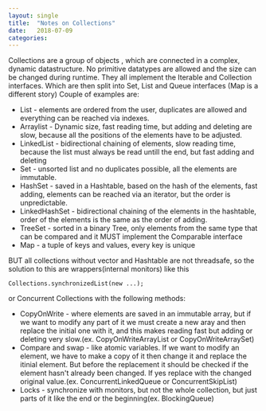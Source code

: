 ```yaml
---
layout: single
title:  "Notes on Collections"
date:   2018-07-09
categories: 
---
```



Collections are a group of objects , which are connected in a complex, dynamic datastructure. No primitive datatypes are allowed and the size can be changed during runtime.
They all implement the Iterable and Collection interfaces. Which are then split into Set, List and Queue interfaces (Map is a different story) 
Couple of examples are: 

* List - elements are ordered from the user, duplicates are allowed and everything can be reached via indexes.
* Arraylist - Dynamic size, fast reading time, but adding and deleting are slow, because all the positions of the elements have to be adjusted.
* LinkedList - bidirectional chaining of elements, slow reading time, because the list must always be read untill the end, but fast adding and deleting 
* Set - unsorted list and no duplicates possible, all the elements are immutable.
* HashSet - saved in a Hashtable, based on the hash of the elements, fast adding, elements can be reached via an iterator, but the order is unpredictable.
* LinkedHashSet - bidirectional chaining of the elements in the hashtable, order of the elements is the same as the order of adding.
* TreeSet - sorted in a binary Tree, only elements from the same type that can be compared and it MUST implement the Comparable interface
* Map - a tuple of keys and values, every key is unique


BUT all collections without vector and Hashtable are not threadsafe, so the solution to this are wrappers(internal monitors) like this

	Collections.synchronizedList(new ...);

or Concurrent Collections with the following methods: 

* CopyOnWrite - where elements are saved in an immutable array, but if we want to modify any part of it we must create a new aray and then replace the initial one with it, and this makes reading fast but adding or deleting very slow.(ex. CopyOnWriteArrayList or CopyOnWriteArraySet) 
* Compare and swap - like atomic variables. If we want to modify an element, we have to make a copy of it then change it and replace the itinial element. But before the replacement it should be checked if the element hasn't already been changed. If yes replace with the changed original value.(ex. ConcurrentLinkedQueue or ConcurrentSkipList)
* Locks - synchronize with monitors, but not the whole collection, but just parts of it like the end or the beginning(ex. BlockingQueue)  
